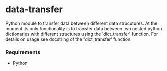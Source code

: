 # data-transfer
Python module to transfer data between different data strucutures. At the 
moment its only functionality is to transfer data between two nested python 
dictionaries with different structures using the 'dict_transfer' function. 
For details on usage see docstring of the 'dict_transfer' function.

### Requirements

- Python
